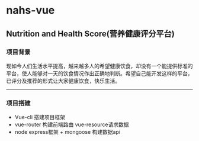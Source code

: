 # nahs-vue
## Nutrition and Health Score(营养健康评分平台)
### 项目背景
 现如今人们生活水平提高，越来越多人的希望健康饮食，却没有一个能提供标准的平台，使人能够对一天的饮食情况作出正确地判断。希望自己能开发这样的平台，已评分及推荐的形式让大家健康饮食，快乐生活。
***
### 项目搭建
* Vue-cli 搭建项目框架
* vue-router 构建前端路由 vue-resource请求数据 
* node express框架 + mongoose 构建数据api





